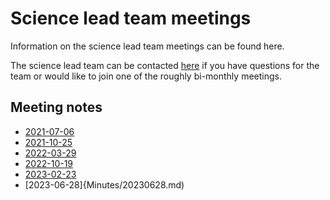 Science lead team meetings
==========================

Information on the science lead team meetings can be found here.

The science lead team can be contacted
[here](https://github.com/orgs/ESMValGroup/teams/scientific-lead-development-team)
if you have questions for the team or would like to join one of the roughly bi-monthly meetings.

Meeting notes
-------------
  - [2021-07-06](Minutes/20210706.md)
  - [2021-10-25](Minutes/20211025.md)
  - [2022-03-29](Minutes/20220329.md)
  - [2022-10-19](Minutes/20221019.md)
  - [2023-02-23](Minutes/20230223.md)
  - [2023-06-28]{Minutes/20230628.md)
